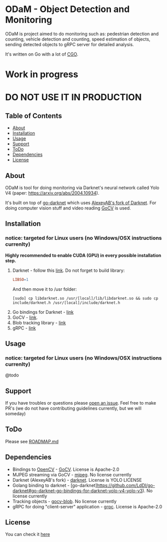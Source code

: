 # ODaM - Object Detection and Monitoring
ODaM is project aimed to do monitoring such as: pedestrian detection and counting, vehicle detection and counting, speed estimation of objects, sending detected objects to gRPC server for detailed analysis.

It's written on Go with a lot of [CGO](https://golang.org/cmd/cgo/).

# Work in progress
# DO NOT USE IT IN PRODUCTION

## Table of Contents
- [About](#about)
- [Installation](#installation)
- [Usage](#usage)
- [Support](#support)
- [ToDo](#todo)
- [Dependencies](#dependencies)
- [License](#license)

## About
ODaM is tool for doing monitoring via Darknet's neural network called Yolo V4 (paper: https://arxiv.org/abs/2004.10934).

It's built on top of [go-darknet](https://github.com/LdDl/go-darknet#go-darknet-go-bindings-for-darknet-yolo-v4-yolo-v3) which uses [AlexeyAB's fork of Darknet](https://github.com/AlexeyAB/darknet/#yolo-v4-and-yolo-v3v2-for-windows-and-linux). For doing computer vision stuff and video reading [GoCV](https://github.com/hybridgroup/gocv#gocv) is used.

## Installation
### notice: targeted for Linux users (no Windows/OSX instructions currenlty)
**Highly recommended to enable CUDA (GPU) in every possible installation step.**

1. Darknet - follow this [link](https://github.com/AlexeyAB/darknet#how-to-compile-on-linux-using-make). Do not forget to build library:
    ```Makefile
    LIBSO=1
    ```
    And then move it to /usr folder:
    ```shell
    [sudo] cp libdarknet.so /usr/[local]/lib/libdarknet.so && sudo cp include/darknet.h /usr/[local]/include/darknet.h
    ```
2. Go bindings for Darknet - [link](https://github.com/LdDl/go-darknet#installation)
3. GoCV - [link](https://github.com/hybridgroup/gocv#how-to-install).
3. Blob tracking library - [link](https://github.com/LdDl/gocv-blob#installation)
4. gRPC - [link](https://github.com/grpc/grpc-go#installation)

## Usage
### notice: targeted for Linux users (no Windows/OSX instructions currenlty)
@todo

## Support
If you have troubles or questions please [open an issue](https://github.com/LdDl/odam/issues/new).
Feel free to make PR's (we do not have contributing guidelines currently, but we will someday)

## ToDo
Please see [ROADMAP.md](ROADMAP.md)

## Dependencies
* Bindings to [OpenCV](https://github.com/opencv/opencv) - [GoCV](https://github.com/hybridgroup/gocv#gocv). License is Apache-2.0
* MJPEG streaming via GoCV - [mjpeg](https://github.com/hybridgroup/mjpeg). No license currently
* Darknet (AlexeyAB's fork) - [darknet](https://github.com/AlexeyAB/darknet#yolo-v4-and-yolo-v3v2-for-windows-and-linux). License is YOLO LICENSE
* Golang binding to darknet - [go-darknet]https://github.com/LdDl/go-darknet#go-darknet-go-bindings-for-darknet-yolo-v4-yolo-v3). No license currently
* Tracking objects - [gocv-blob](https://github.com/LdDl/gocv-blob#gocv-blob). No license currently
* gRPC for doing "client-server" application - [grpc](https://github.com/grpc/grpc-go). License is Apache-2.0

## License
You can check it [here](LICENSE.md)